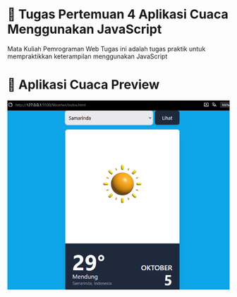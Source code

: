 # 📝 Tugas Pertemuan 4 Aplikasi Cuaca Menggunakan JavaScript

Mata Kuliah Pemrograman Web 
Tugas ini adalah tugas praktik untuk mempraktikkan keterampilan menggunakan JavaScript

# 📝 Aplikasi Cuaca Preview
![Instagram Clone Screenshot](Weather/images/preview.png)